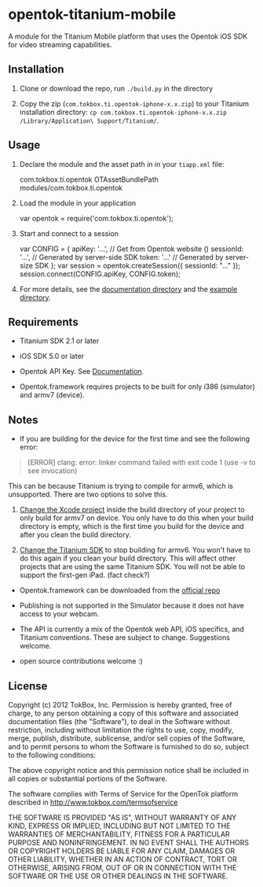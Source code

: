 opentok-titanium-mobile
================
A module for the Titanium Mobile platform that uses the Opentok iOS SDK for video streaming capabilities.

Installation
------------
1.  Clone or download the repo, run `./build.py` in the directory

2.  Copy the zip (`com.tokbox.ti.opentok-iphone-x.x.zip`) to your Titanium installation directory: `cp com.tokbox.ti.opentok-iphone-x.x.zip /Library/Application\ Support/Titanium/`.

Usage
-----
1.  Declare the module and the asset path in in your `tiapp.xml` file:

	<modules>
	  <module version="0.1">com.tokbox.ti.opentok</module>
	</modules>
	<ios>
  	<plist>
  		<dict>
  			<key>OTAssetBundlePath</key>
  			<string>modules/com.tokbox.ti.opentok</string>
  		</dict>
  	</plist>
  </ios>
	
2.  Load the module in your application

	var opentok = require('com.tokbox.ti.opentok');
	
3.  Start and connect to a session

	var CONFIG = {
		apiKey: '...',    // Get from Opentok website ()
		sessionId: '...', // Generated by server-side SDK
		token: '...'      // Generated by server-size SDK
	};
	var session = opentok.createSession({ sessionId: "..." });
	session.connect(CONFIG.apiKey, CONFIG.token);
	
4. For more details, see the [documentation directory](/documentation) and the [example directory](/example).

Requirements
------------
*  Titanium SDK 2.1 or later

*  iOS SDK 5.0 or later

*  Opentok API Key. See [Documentation](http://www.tokbox.com/api/opentok/...).

*  Opentok.framework requires projects to be built for only i386 (simulator) and armv7 (device).

Notes
-----
*  If you are building for the device for the first time and see the following error:

> [ERROR] clang: error: linker command failed with exit code 1 (use -v to see invocation)

   This can be because Titanium is trying to compile for armv6, which is unsupported. There are two options to solve this.
   
   1. [Change the Xcode project](...) inside the build directory of your project to only build for armv7 on device. You only have to do this when your build directory is empty, which is the first time you build for the device and after you clean the build directory.

   2. [Change the Titanium SDK](...) to stop building for armv6. You won't have to do this again if you clean your build directory. This will affect other projects that are using the same Titanium SDK. You will not be able to support the first-gen iPad. (fact check?)

*  Opentok.framework can be downloaded from the [official repo](https://github.com/opentok/opentok-ios-sdk)

*  Publishing is not supported in the Simulator because it does not have access to your webcam.

*  The API is currently a mix of the Opentok web API, iOS specifics, and Titanium conventions. These are subject
   to change. Suggestions welcome.

*  open source contributions welcome :)

License
-------
Copyright (c) 2012 TokBox, Inc.
Permission is hereby granted, free of charge, to any person obtaining a copy of
this software and associated documentation files (the "Software"), to deal in 
the Software without restriction, including without limitation the rights to 
use, copy, modify, merge, publish, distribute, sublicense, and/or sell copies 
of the Software, and to permit persons to whom the Software is furnished to do 
so, subject to the following conditions:

The above copyright notice and this permission notice shall be included in all 
copies or substantial portions of the Software.

The software complies with Terms of Service for the OpenTok platform described 
in http://www.tokbox.com/termsofservice

THE SOFTWARE IS PROVIDED "AS IS", WITHOUT WARRANTY OF ANY KIND, EXPRESS OR 
IMPLIED, INCLUDING BUT NOT LIMITED TO THE WARRANTIES OF MERCHANTABILITY, 
FITNESS FOR A PARTICULAR PURPOSE AND NONINFRINGEMENT. IN NO EVENT SHALL THE 
AUTHORS OR COPYRIGHT HOLDERS BE LIABLE FOR ANY CLAIM, DAMAGES OR OTHER 
LIABILITY, WHETHER IN AN ACTION OF CONTRACT, TORT OR OTHERWISE, ARISING FROM, 
OUT OF OR IN CONNECTION WITH THE SOFTWARE OR THE USE OR OTHER DEALINGS IN THE 
SOFTWARE.


